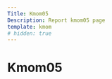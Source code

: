 ```yaml
---
Title: Kmom05
Description: Report kmom05 page
template: kmom
# hidden: true
---
```


Kmom05
==================
